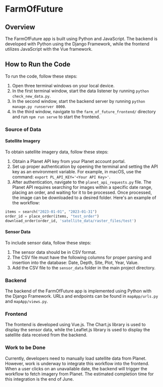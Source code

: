 # FarmOfFuture

## Overview

The FarmOfFuture app is built using Python and JavaScript. The backend is developed with Python using the Django Framework, while the frontend utilizes JavaScript with the Vue framework.

## How to Run the Code

To run the code, follow these steps:

1. Open three terminal windows on your local device.
2. In the first terminal window, start the data listener by running `python check_new_data.py`.
3. In the second window, start the backend server by running `python manage.py runserver 8000`.
4. In the third window, navigate to the `farm_of_future_frontend/` directory and run `npm run serve` to start the frontend.

### Source of Data

#### Satellite Imagery

To obtain satellite imagery data, follow these steps:

1. Obtain a Planet API key from your Planet account portal.
2. Set up proper authentication by opening the terminal and setting the API key as an environment variable. For example, in macOS, use the command: `export PL_API_KEY='<Your API Key>'`.
3. After authentication, navigate to the `planet_api_requests.py` file. The Planet API requires searching for images within a specific date range, placing an order, and waiting for it to be processed. Once processed, the image can be downloaded to a desired folder. Here's an example of the workflow:

```python
items = search("2023-01-01", "2023-01-31")
order_id = place_order(items, "test_order")
download_order(order_id, 'satellite_data/raster_files/test')
```

#### Sensor Data

To include sensor data, follow these steps:

1. The sensor data should be in CSV format.
2. The CSV file must have the following columns for proper parsing and insertion into the database: Date, Depth, Site, Plot, Year, Value.
3. Add the CSV file to the `sensor_data` folder in the main project directory.

### Backend

The backend of the FarmOfFuture app is implemented using Python with the Django Framework. URLs and endpoints can be found in `mapApp/urls.py` and `mapApp/views.py`.

### Frontend

The frontend is developed using Vue.js. The Chart.js library is used to display the sensor data, while the Leaflet.js library is used to display the satellite data received from the backend.

### Work to be Done

Currently, developers need to manually load satellite data from Planet. However, work is underway to integrate this workflow into the frontend. When a user clicks on an unavailable date, the backend will trigger the workflow to fetch imagery from Planet. The estimated completion time for this integration is the end of June.
